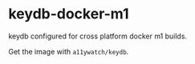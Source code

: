 # keydb-docker-m1

keydb configured for cross platform docker m1 builds.

Get the image with `a11ywatch/keydb`.